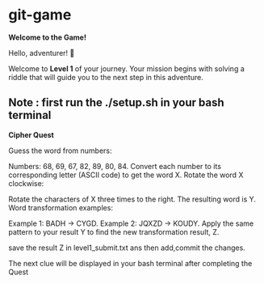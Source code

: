 # git-game

**Welcome to the Game!**

Hello, adventurer! 👋

Welcome to **Level 1** of your journey. Your mission begins with solving a riddle that will guide you to the next step in this adventure.

## Note : first run the ./setup.sh in your bash terminal

**Cipher Quest**

Guess the word from numbers:

Numbers: 68, 69, 67, 82, 89, 80, 84.
Convert each number to its corresponding letter (ASCII code) to get the word X.
Rotate the word X clockwise:

Rotate the characters of X three times to the right.
The resulting word is Y.
Word transformation examples:

Example 1: BADH → CYGD.
Example 2: JQXZD → KOUDY.
Apply the same pattern to your result Y to find the new transformation result, Z.

save the result Z in level1_submit.txt ans then add,commit the changes.

The next clue will be displayed in your bash terminal after completing the Quest
